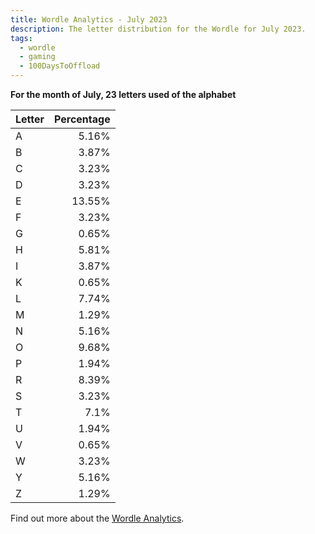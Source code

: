 ```yaml
---
title: Wordle Analytics - July 2023
description: The letter distribution for the Wordle for July 2023.
tags: 
  - wordle
  - gaming
  - 100DaysToOffload
---
```


**For the month of July, 23 letters used of the alphabet**

| Letter | Percentage |
| :--- | ---:|
| A | 5.16% |
| B | 3.87% |
| C | 3.23% |
| D | 3.23% |
| E | 13.55% |
| F | 3.23% |
| G | 0.65% |
| H | 5.81% |
| I | 3.87% |
| K | 0.65% |
| L | 7.74% |
| M | 1.29% |
| N | 5.16% |
| O | 9.68% |
| P | 1.94% |
| R | 8.39% |
| S | 3.23% |
| T | 7.1% |
| U | 1.94% |
| V | 0.65% |
| W | 3.23% |
| Y | 5.16% |
| Z | 1.29% |

Find out more about the [Wordle Analytics](/blog/wordle-analytics/).